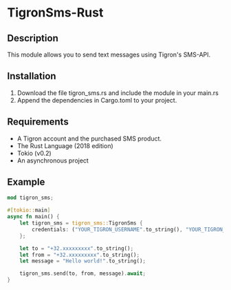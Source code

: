 # TigronSms-Rust

## Description
This module allows you to send text messages using Tigron's SMS-API.

## Installation
1. Download the file tigron_sms.rs and include the module in your main.rs
2. Append the dependencies in Cargo.toml to your project.

## Requirements
- A Tigron account and the purchased SMS product.
- The Rust Language (2018 edition)
- Tokio (v0.2)
- An asynchronous project

## Example

```rust
mod tigron_sms;

#[tokio::main]
async fn main() {
    let tigron_sms = tigron_sms::TigronSms {
        credentials: ("YOUR_TIGRON_USERNAME".to_string(), "YOUR_TIGRON_PASSWORD".to_string()),
    };

    let to = "+32.xxxxxxxxx".to_string();
    let from = "+32.xxxxxxxxx".to_string();
    let message = "Hello world!".to_string();

    tigron_sms.send(to, from, message).await;
}

```
